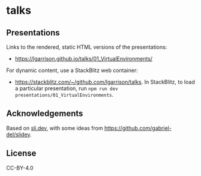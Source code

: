 # talks

## Presentations
Links to the rendered, static HTML versions of the presentations:
- https://lgarrison.github.io/talks/01_VirtualEnvironments/

For dynamic content, use a StackBlitz web container:
- https://stackblitz.com/~/github.com/lgarrison/talks.
In StackBlitz, to load a particular presentation, run `npm run dev presentations/01_VirtualEnvironments`.

## Acknowledgements
Based on [sli.dev](sli.dev), with some ideas from https://github.com/gabriel-del/slidev.

## License
CC-BY-4.0
